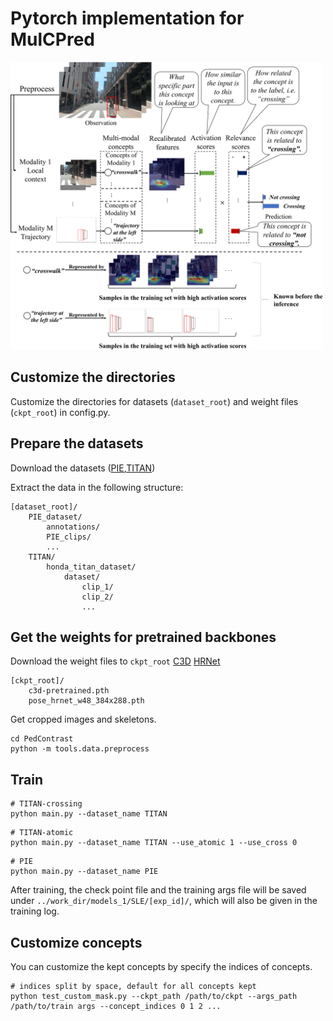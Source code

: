 # Pytorch implementation for MulCPred
<img src="https://github.com/Equinoxxxxx/MulCPred_code/blob/master/fig1_00.png" width="500px">

## Customize the directories
Customize the directories for datasets (```dataset_root```) and weight files (```ckpt_root```) in config.py.

## Prepare the datasets
Download the datasets ([PIE](https://github.com/aras62/PIEPredict?tab=readme-ov-file#PIE_dataset),[TITAN](https://usa.honda-ri.com/titan))

Extract the data in the following structure:
```
[dataset_root]/
    PIE_dataset/
        annotations/
        PIE_clips/
        ...
    TITAN/
        honda_titan_dataset/
            dataset/
                clip_1/
                clip_2/
                ...
```
## Get the weights for pretrained backbones
Download the weight files to ```ckpt_root```
[C3D](https://drive.google.com/file/d/19NWziHWh1LgCcHU34geoKwYezAogv9fX/view?usp=sharing)
[HRNet](https://drive.google.com/open?id=1UoJhTtjHNByZSm96W3yFTfU5upJnsKiS)
```
[ckpt_root]/
    c3d-pretrained.pth
    pose_hrnet_w48_384x288.pth
```
Get cropped images and skeletons.
```
cd PedContrast
python -m tools.data.preprocess
```

## Train

```
# TITAN-crossing
python main.py --dataset_name TITAN
```


```
# TITAN-atomic
python main.py --dataset_name TITAN --use_atomic 1 --use_cross 0
```


```
# PIE
python main.py --dataset_name PIE
```
After training, the check point file and the training args file will be saved under ```../work_dir/models_1/SLE/[exp_id]/```, which will also be given in the training log.

## Customize concepts

You can customize the kept concepts by specify the indices of concepts.
```
# indices split by space, default for all concepts kept
python test_custom_mask.py --ckpt_path /path/to/ckpt --args_path /path/to/train args --concept_indices 0 1 2 ...
```
